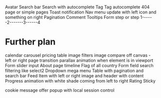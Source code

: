 Avatar
Search bar
Search with autocomplete
Tag
Tag autocomplete
404 page or simple pages
Toast notification
Nav menu update with left icon and something on right
Pagination
Comment
Tooltips 
Form step or step 1------2-------3------4

Further plan
=============
calendar
carousel
pricing table
image filters
image compare
off canvas - left or right
page transition
parallax 
animation when element is in viewport 
Form slider input 
About page timeline 
Flag of all country 
Form field search filtering like select2
Dropdown mega menu 
Table with pagination and search bar 
Feed 
Item with left or right image and header with content
Progress animation with white shade coming from left to right 
Rating 
Sticky 

cookie message
offer popup with local session control

